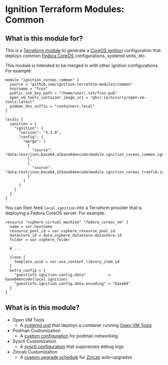 # Ignition Terraform Modules: Common

## What is this module for?

This is a [Terraform module](https://www.terraform.io/language/modules) to generate a [CoreOS ignition](https://coreos.github.io/ignition/) configuration that deploys common [Fedora CoreOS](https://getfedora.org/en/coreos?stream=stable) configurations, systemd units, etc. 

This module is intended to be merged in with other ignition configurations. For example:

```hcl
module "ignition_coreos_common" {
  source = "github.com/ignition-terraform-modules/common"
  hostname = "fcos"
  public_ssh_key_path = "/home/user/.ssh/fcos.pub"
  open_vm_tools_container_image_uri = "ghcr.io/nccurry/open-vm-tools:latest"
  podman_dns_suffix = "containers.local"
}

locals {
  ignition = {
    "ignition": {
      "version": "3.3.0",
      "config": {
        "merge": [
          {
            "source": "data:text/json;base64,${base64encode(module.ignition_coreos_common.ignition)}"
          },
          {
            "source": "data:text/json;base64,${base64encode(module.ignition_coreos_traefik.ignition)}"
          }
        ]
      }
    }
  }
}
```

You can then feed ```local.ignition``` into a Terraform provider that is deploying a Fedora CoreOS server. For example:

```hcl
resource "vsphere_virtual_machine" "fedora_coreos_vm" {
  name = var.hostname
  resource_pool_id = var.vsphere_resource_pool_id
  datastore_id = data.vsphere_datastore.datastore.id
  folder = var.vsphere_folder
  
  # ...
  
  clone {
    template_uuid = var.ova_content_library_item_id
  }
  extra_config = {
    "guestinfo.ignition.config.data"          = base64encode(local.ignition)
    "guestinfo.ignition.config.data.encoding" = "base64"
  }
}
```

## What is in this module?

* Open VM Tools
  * A [systemd unit](open-vm-tools/open-vm-tools.service.tpl) that deploys a container running [Open VM Tools](https://github.com/vmware/open-vm-tools)
* Podman Customization
  * A [custom configuration](podman/87-podman.conflist.tpl) for podman networking
* Sysctl Customization
  * A [sysctl configuration](sysctl/20-silence-audit.conf) that suppresses debug logs
* Zincati Customization
  * A [custom upgrade schedule](zincati/90-updates-strategy.toml) for [Zincati](https://github.com/coreos/zincati) auto-upgrades